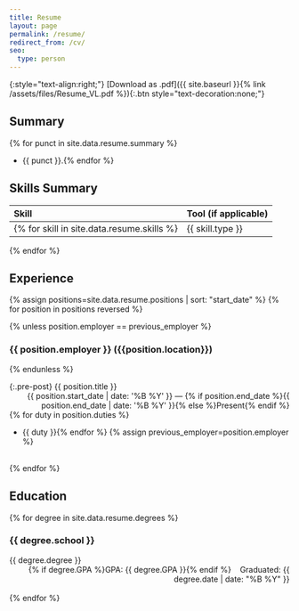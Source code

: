 ```yaml
---
title: Resume
layout: page
permalink: /resume/
redirect_from: /cv/
seo:
  type: person
---
```


{:style="text-align:right;"}
[Download as .pdf]({{ site.baseurl }}{% link /assets/files/Resume_VL.pdf %}){:.btn style="text-decoration:none;"}

## Summary

{% for punct in site.data.resume.summary %}
- {{ punct }}.{% endfor %}

## Skills Summary

| Skill        | Tool (if applicable) |
|:-------------|:---------------------|
{% for skill in site.data.resume.skills %}| {{ skill.type }} | {% for tool in skill.tools %}{{ tool.name }}{% if tool.exp %}({{ tool.exp }}{% if forloop.first %} years{% else %}y{% endif %}){% endif %}{% unless forloop.last %}, {% endunless %}{% endfor %} |  
{% endfor %}

## Experience

{% assign positions=site.data.resume.positions | sort: "start_date" %}
{% for position in positions reversed %}

{% unless position.employer == previous_employer %}

### {{ position.employer }} ({{position.location}})

{% endunless %}

{:.pre-post}
{{ position.title }}
<time datetime="{{ position.start_date | date_to_xmlschema }}" style="display:block;text-align:right;">
  {{ position.start_date | date: '%B %Y' }} &mdash; {% if position.end_date %}{{ position.end_date | date: '%B %Y' }}{% else %}Present{% endif %}
</time>
{% for duty in position.duties %}
- {{ duty }}{% endfor %}
{% assign previous_employer=position.employer %}
<br />
{% endfor %}

## Education

{% for degree in site.data.resume.degrees %}

### {{ degree.school }}

{{ degree.degree }}
<time datetime="{{ degree.date | date_to_xmlschema }}" style="display:block;text-align:right;">{% if degree.GPA %}GPA: {{ degree.GPA }}{% endif %}&nbsp;&nbsp;&nbsp;&nbsp;Graduated: {{ degree.date | date: "%B %Y" }}</time>
<br />
{% endfor %}

<!--/ Disable Projects
## Projects

{% for project in site.data.resume.projects %}

### {{ project.name }}

<time datetime="{{ project.start_date | date_to_xmlschema }}" style="display:block;text-align:right;">
  {{ project.start_date | date: '%B %Y' }} &mdash; {% if project.end_date %}{{ project.end_date | date: '%B %Y' }}{% else %}Present{% endif %}
</time>  
{{ project.desc }}  
{% if project.class %}<span class="pre-post">Class:</span> {{ project.class }}{% endif %}  
<span class="pre-post">Used:</span> {{ project.used | join: ', ' }}.<br />
<br />
{% endfor %}
Disable Projects /-->